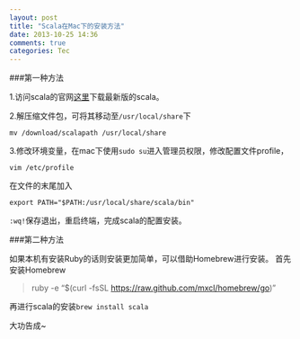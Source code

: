 ```yaml
---
layout: post
title: "Scala在Mac下的安装方法"
date: 2013-10-25 14:36
comments: true
categories: Tec
---
```

###第一种方法

1.访问scala的官网[这里](http://www.scala-lang.org/)下载最新版的scala。

2.解压缩文件包，可将其移动至`/usr/local/share`下

``` 
mv /download/scalapath /usr/local/share
```

3.修改环境变量，在mac下使用`sudo su`进入管理员权限，修改配置文件profile，

```
vim /etc/profile
```

在文件的末尾加入

```
export PATH="$PATH:/usr/local/share/scala/bin"
```

`:wq!`保存退出，重启终端，完成scala的配置安装。

###第二种方法

如果本机有安装Ruby的话则安装更加简单，可以借助Homebrew进行安装。
首先安装Homebrew

>ruby -e “$(curl -fsSL https://raw.github.com/mxcl/homebrew/go)”


再进行scala的安装`brew install scala`

大功告成~
